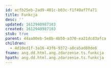 ```yaml
---
id: acfb25eb-2ad9-401c-b03c-f1f49af7fa71
title: Funkcja
desc: ''
updated: 1612940987103
created: 1612940987103
stub: true
parent: 44aa00eb-5e8b-4b50-a370-ea21dcd3afca
children:
  - 4d10ed1f-3a16-43f6-9372-a0ca5ad80de6
fname: ang.dd.html.ang.zdarzenie.ts.funkcja
hpath: ang.dd.html.ang.zdarzenie.ts.funkcja
---
```



